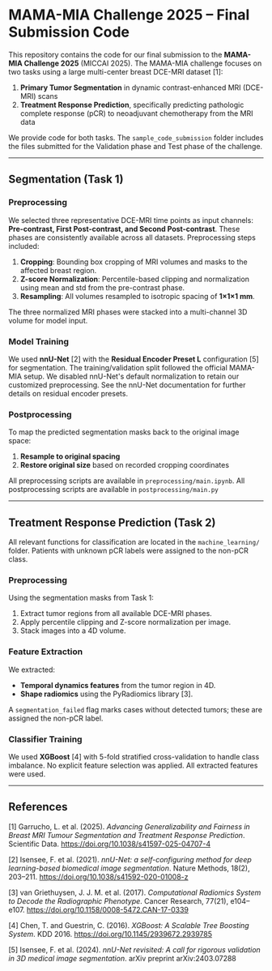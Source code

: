 # MAMA-MIA Challenge 2025 – Final Submission Code

This repository contains the code for our final submission to the **MAMA-MIA Challenge 2025** (MICCAI 2025). The MAMA-MIA challenge focuses on two tasks using a large multi-center breast DCE-MRI dataset [1]:

1. **Primary Tumor Segmentation** in dynamic contrast-enhanced MRI (DCE-MRI) scans  
2. **Treatment Response Prediction**, specifically predicting pathologic complete response (pCR) to neoadjuvant chemotherapy from the MRI data  

We provide code for both tasks. The `sample_code_submission` folder includes the files submitted for the Validation phase and Test phase of the challenge.

---

## Segmentation (Task 1)

### Preprocessing

We selected three representative DCE-MRI time points as input channels: **Pre-contrast, First Post-contrast, and Second Post-contrast**. These phases are consistently available across all datasets. Preprocessing steps included:

1. **Cropping**: Bounding box cropping of MRI volumes and masks to the affected breast region.
2. **Z-score Normalization**: Percentile-based clipping and normalization using mean and std from the pre-contrast phase.
3. **Resampling**: All volumes resampled to isotropic spacing of **1×1×1 mm**.

The three normalized MRI phases were stacked into a multi-channel 3D volume for model input.

### Model Training

We used **nnU-Net** [2] with the **Residual Encoder Preset L** configuration [5] for segmentation. The training/validation split followed the official MAMA-MIA setup. We disabled nnU-Net's default normalization to retain our customized preprocessing. See the nnU-Net documentation for further details on residual encoder presets.

### Postprocessing

To map the predicted segmentation masks back to the original image space:

1. **Resample to original spacing**
2. **Restore original size** based on recorded cropping coordinates

All preprocessing scripts are available in `preprocessing/main.ipynb`.
All postprocessing scripts are available in `postprocessing/main.py`

---

## Treatment Response Prediction (Task 2)

All relevant functions for classification are located in the `machine_learning/` folder. Patients with unknown pCR labels were assigned to the non-pCR class.

### Preprocessing

Using the segmentation masks from Task 1:

1. Extract tumor regions from all available DCE-MRI phases.
2. Apply percentile clipping and Z-score normalization per image.
3. Stack images into a 4D volume.

### Feature Extraction

We extracted:

- **Temporal dynamics features** from the tumor region in 4D.
- **Shape radiomics** using the PyRadiomics library [3].

A `segmentation_failed` flag marks cases without detected tumors; these are assigned the non-pCR label.

### Classifier Training

We used **XGBoost** [4] with 5-fold stratified cross-validation to handle class imbalance. No explicit feature selection was applied. All extracted features were used.

---

## References

[1] Garrucho, L. et al. (2025). *Advancing Generalizability and Fairness in Breast MRI Tumour Segmentation and Treatment Response Prediction*. Scientific Data. https://doi.org/10.1038/s41597-025-04707-4  

[2] Isensee, F. et al. (2021). *nnU-Net: a self-configuring method for deep learning-based biomedical image segmentation*. Nature Methods, 18(2), 203–211. https://doi.org/10.1038/s41592-020-01008-z

[3] van Griethuysen, J. J. M. et al. (2017). *Computational Radiomics System to Decode the Radiographic Phenotype*. Cancer Research, 77(21), e104–e107. https://doi.org/10.1158/0008-5472.CAN-17-0339

[4] Chen, T. and Guestrin, C. (2016). *XGBoost: A Scalable Tree Boosting System*. KDD 2016. https://doi.org/10.1145/2939672.2939785

[5] Isensee, F. et al. (2024). *nnU-Net revisited: A call for rigorous validation in 3D medical image segmentation*. arXiv preprint arXiv:2403.07288